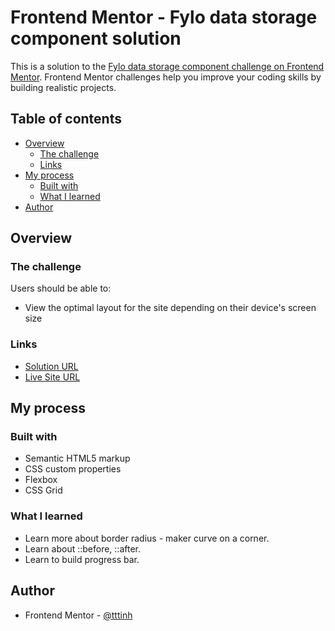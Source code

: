 # Frontend Mentor - Fylo data storage component solution

This is a solution to the [Fylo data storage component challenge on Frontend Mentor](https://www.frontendmentor.io/challenges/fylo-data-storage-component-1dZPRbV5n). Frontend Mentor challenges help you improve your coding skills by building realistic projects. 

## Table of contents

- [Overview](#overview)
  - [The challenge](#the-challenge)
  - [Links](#links)
- [My process](#my-process)
  - [Built with](#built-with)
  - [What I learned](#what-i-learned)
- [Author](#author)

## Overview

### The challenge

Users should be able to:

- View the optimal layout for the site depending on their device's screen size

### Links

- [Solution URL](https://your-solution-url.com)
- [Live Site URL](https://tttinh.github.io/frontendmentor_011/)

## My process

### Built with

- Semantic HTML5 markup
- CSS custom properties
- Flexbox
- CSS Grid

### What I learned

- Learn more about border radius - maker curve on a corner.
- Learn about ::before, ::after.
- Learn to build progress bar.

## Author

- Frontend Mentor - [@tttinh](https://www.frontendmentor.io/profile/tttinh)
